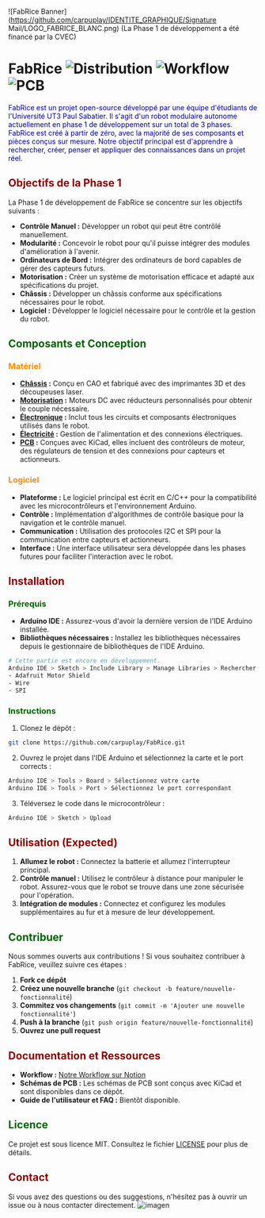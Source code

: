 ![FabRice Banner](https://github.com/carpuplay/IDENTITE_GRAPHIQUE/Signature Mail/LOGO_FABRICE_BLANC.png)
(La Phase 1 de développement a été financé par la CVEC)

# FabRice ![Distribution](https://img.shields.io/badge/Distribution-v0.3_alpha-red) ![Workflow](https://img.shields.io/badge/See%20our%20Workflow-black?logo=notion&link=https%3A%2F%2Fwww.notion.so%2Fteam%2F02e4a775-5faf-4f9c-b3c9-5d9b888db163%2Fjoin) ![PCB](https://img.shields.io/badge/PCB-darkblue?logo=Kicad)

<p style="color:darkblue">FabRice est un projet open-source développé par une équipe d'étudiants de l'Université UT3 Paul Sabatier. Il s'agit d'un robot modulaire autonome actuellement en phase 1 de développement sur un total de 3 phases. FabRice est créé à partir de zéro, avec la majorité de ses composants et pièces conçus sur mesure. Notre objectif principal est d'apprendre à rechercher, créer, penser et appliquer des connaissances dans un projet réel.</p>

## <span style="color:darkred">Objectifs de la Phase 1</span>

La Phase 1 de développement de FabRice se concentre sur les objectifs suivants :

- **Contrôle Manuel :** Développer un robot qui peut être contrôlé manuellement.
- **Modularité :** Concevoir le robot pour qu'il puisse intégrer des modules d'amélioration à l'avenir.
- **Ordinateurs de Bord :** Intégrer des ordinateurs de bord capables de gérer des capteurs futurs.
- **Motorisation :** Créer un système de motorisation efficace et adapté aux spécifications du projet.
- **Châssis :** Développer un châssis conforme aux spécifications nécessaires pour le robot.
- **Logiciel :** Développer le logiciel nécessaire pour le contrôle et la gestion du robot.

## <span style="color:darkgreen">Composants et Conception</span>

### <span style="color:darkorange">Matériel</span>

- **[Châssis](https://github.com/carpuplay/FabRice/wiki/Chassis) :** Conçu en CAO et fabriqué avec des imprimantes 3D et des découpeuses laser.
- **[Motorisation](https://github.com/carpuplay/FabRice/wiki/Moteurs) :** Moteurs DC avec réducteurs personnalisés pour obtenir le couple nécessaire.
- **[Électronique](https://github.com/carpuplay/FabRice/wiki/Electronique) :** Inclut tous les circuits et composants électroniques utilisés dans le robot.
- **[Électricité](https://github.com/carpuplay/FabRice/wiki/Electricite) :** Gestion de l'alimentation et des connexions électriques.
- **[PCB](https://github.com/carpuplay/FabRice/wiki/PCB) :** Conçues avec KiCad, elles incluent des contrôleurs de moteur, des régulateurs de tension et des connexions pour capteurs et actionneurs.

### <span style="color:darkorange">Logiciel</span>

- **Plateforme :** Le logiciel principal est écrit en C/C++ pour la compatibilité avec les microcontrôleurs et l'environnement Arduino.
- **Contrôle :** Implémentation d'algorithmes de contrôle basique pour la navigation et le contrôle manuel.
- **Communication :** Utilisation des protocoles I2C et SPI pour la communication entre capteurs et actionneurs.
- **Interface :** Une interface utilisateur sera développée dans les phases futures pour faciliter l'interaction avec le robot.

## <span style="color:darkred">Installation</span>

### <span style="color:darkgreen">Prérequis</span>

- **Arduino IDE :** Assurez-vous d'avoir la dernière version de l'IDE Arduino installée.
- **Bibliothèques nécessaires :** Installez les bibliothèques nécessaires depuis le gestionnaire de bibliothèques de l'IDE Arduino.

```bash
# Cette partie est encore en développement.
Arduino IDE > Sketch > Include Library > Manage Libraries > Rechercher et installer :
- Adafruit Motor Shield
- Wire
- SPI
```

### <span style="color:darkgreen">Instructions</span>

1. Clonez le dépôt :

```bash
git clone https://github.com/carpuplay/FabRice.git
```

2. Ouvrez le projet dans l'IDE Arduino et sélectionnez la carte et le port corrects :

```bash
Arduino IDE > Tools > Board > Sélectionnez votre carte
Arduino IDE > Tools > Port > Sélectionnez le port correspondant
```

3. Téléversez le code dans le microcontrôleur :

```bash
Arduino IDE > Sketch > Upload
```

## <span style="color:darkred">Utilisation (Expected) </span>

1. **Allumez le robot :** Connectez la batterie et allumez l'interrupteur principal.
2. **Contrôle manuel :** Utilisez le contrôleur à distance pour manipuler le robot. Assurez-vous que le robot se trouve dans une zone sécurisée pour l'opération.
3. **Intégration de modules :** Connectez et configurez les modules supplémentaires au fur et à mesure de leur développement.

## <span style="color:darkgreen">Contribuer</span>

Nous sommes ouverts aux contributions ! Si vous souhaitez contribuer à FabRice, veuillez suivre ces étapes :

1. **Fork ce dépôt**
2. **Créez une nouvelle branche** (`git checkout -b feature/nouvelle-fonctionnalité`)
3. **Commitez vos changements** (`git commit -m 'Ajouter une nouvelle fonctionnalité'`)
4. **Push à la branche** (`git push origin feature/nouvelle-fonctionnalité`)
5. **Ouvrez une pull request**

## <span style="color:darkred">Documentation et Ressources</span>

- **Workflow :** [Notre Workflow sur Notion](https://www.notion.so/team/02e4a775-5faf-4f9c-b3c9-5d9b888db163/join)
- **Schémas de PCB :** Les schémas de PCB sont conçus avec KiCad et sont disponibles dans ce dépôt.
- **Guide de l'utilisateur et FAQ :** Bientôt disponible.

## <span style="color:darkgreen">Licence</span>

Ce projet est sous licence MIT. Consultez le fichier [LICENSE](LICENSE) pour plus de détails.

## <span style="color:darkred">Contact</span>

Si vous avez des questions ou des suggestions, n'hésitez pas à ouvrir un issue ou à nous contacter directement.
![imagen](https://github.com/user-attachments/assets/4dbb621a-d24c-4b84-a760-eedf7ef61fe9)
